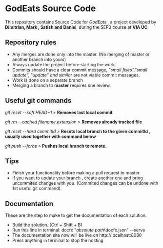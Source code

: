 # GodEats Source Code
This repository contains Source Code for *GodEats* , a project developed by **Dimitrian, Mark , Satish and Daniel**, during the SEP3 course at **VIA UC**.

## Repository rules
- Any merges are done only into the master. (No merging of master or another branch into yours)
- Always update the project before starting the work
- Commits should have a clear commit message, *"small fixes","small update", "update" and similar* are not viable commit messages.
- Work is done on a separate branch
- Merging a branch to **master** requires one review.


## Useful git commands

 *git reset --soft HEAD~1* >   **Removes last local commit**

 *git rm --cached *filename.extension* >* **Removes already tracked file**

 *git reset --hard *commitId* >* **Resets local branch to the given commitId , usually used together with command below**

 *git push --force >* **Pushes local branch to remote.**
 
 ## Tips
 - Finish your functionality before making a pull request to master.
 - If you want to update your branch , create another one and bring uncommited changes with you. (Commited changes can be undone with 1st useful git command).

 ## Documentation
 These are the step to make to get the documentation of each solution.
 - Build the solution. (Ctrl + Shift + B)
 - Run this line in terminal: docfx "*absolute path*\docfx.json" --serve
 - The documentation site now will be live on http://localhost:8080
 - Press anything in terminal to stop the hosting
